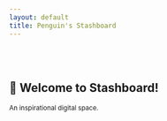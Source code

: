 ```yaml
---
layout: default
title: Penguin's Stashboard
---
```

<br><br>
<p align="center">
<h2>💎 Welcome to Stashboard!</h2>
<small>An inspirational digital space.</small>
<br><br><br>
<script src="https://ajax.googleapis.com/ajax/libs/jquery/3.5.1/jquery.min.js"></script>
<script src="assets/javascript/random_quote.js"></script>
<h1 id = "id_emoji"/><h2 id = "id_title"/>
<h4 id = "id_text"/>
<h5 id = "id_topic"/>
</p>
